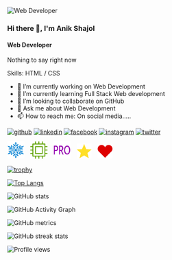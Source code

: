 ![Web Developer](https://scontent.fdac5-2.fna.fbcdn.net/v/t39.30808-6/p180x540/268294000_4661489250585095_1927774151679378323_n.jpg?_nc_cat=103&ccb=1-5&_nc_sid=730e14&_nc_eui2=AeGUj8CkWtEh2cmYX7abXybg-_IgwILK5v_78iDAgsrm_wAt-0Q1wOXzUke08KWPVXVoY0VKi-Ak-Tmqnd9NmTFD&_nc_ohc=tGvlhGQirmMAX8Q82kH&tn=2oxP8uaZ4Ia3yeBW&_nc_ht=scontent.fdac5-2.fna&oh=00_AT9Ak5XLpY5xq6MPNYVc_XWlWM__f5sDE-NCsdmPuApwWA&oe=61C48538)

### Hi there 👋, I'm Anik Shajol
#### Web Developer

Nothing to say right now

Skills: HTML / CSS

- 🔭 I’m currently working on Web Development 
- 🌱 I’m currently learning Full Stack Web development 
- 👯 I’m looking to collaborate on GitHub 
- 💬 Ask me about Web Development 
- 📫 How to reach me: On social media..... 


[<img src='https://cdn.jsdelivr.net/npm/simple-icons@3.0.1/icons/github.svg' alt='github' height='40'>](https://github.com/anik-shajol)  [<img src='https://cdn.jsdelivr.net/npm/simple-icons@3.0.1/icons/linkedin.svg' alt='linkedin' height='40'>](https://www.linkedin.com/in/anikshajol/)  [<img src='https://cdn.jsdelivr.net/npm/simple-icons@3.0.1/icons/facebook.svg' alt='facebook' height='40'>](https://www.facebook.com/anikshajol)  [<img src='https://cdn.jsdelivr.net/npm/simple-icons@3.0.1/icons/instagram.svg' alt='instagram' height='40'>](https://www.instagram.com/anikshajol/)  [<img src='https://cdn.jsdelivr.net/npm/simple-icons@3.0.1/icons/twitter.svg' alt='twitter' height='40'>](https://twitter.com/anikshajol)  

<a href='https://archiveprogram.github.com/'><img src='https://raw.githubusercontent.com/acervenky/animated-github-badges/master/assets/acbadge.gif' width='40' height='40'></a> <a href='https://docs.github.com/en/developers'><img src='https://raw.githubusercontent.com/acervenky/animated-github-badges/master/assets/devbadge.gif' width='40' height='40'></a> <a href='https://github.com/pricing'><img src='https://raw.githubusercontent.com/acervenky/animated-github-badges/master/assets/pro.gif' width='40' height='40'></a> <a href='https://stars.github.com/'><img src='https://raw.githubusercontent.com/acervenky/animated-github-badges/master/assets/starbadge.gif' width='35' height='35'></a> <a href='https://docs.github.com/en/github/supporting-the-open-source-community-with-github-sponsors'><img src='https://raw.githubusercontent.com/acervenky/animated-github-badges/master/assets/sponsorbadge.gif' width='35' height='35'></a> 

[![trophy](https://github-profile-trophy.vercel.app/?username=anik-shajol)](https://github.com/ryo-ma/github-profile-trophy)

[![Top Langs](https://github-readme-stats.vercel.app/api/top-langs/?username=anik-shajol)](https://github.com/anuraghazra/github-readme-stats)

![GitHub stats](https://github-readme-stats.vercel.app/api?username=anik-shajol&show_icons=true&count_private=true)  

![GitHub Activity Graph](https://activity-graph.herokuapp.com/graph?username=anik-shajol)  

![GitHub metrics](https://metrics.lecoq.io/anik-shajol)  

![GitHub streak stats](https://github-readme-streak-stats.herokuapp.com/?user=anik-shajol)  

![Profile views](https://gpvc.arturio.dev/anik-shajol)  
